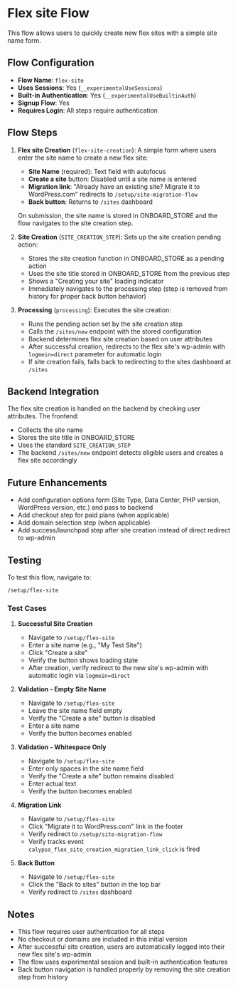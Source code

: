 # Flex site Flow

This flow allows users to quickly create new flex sites with a simple site name form.

## Flow Configuration

- **Flow Name**: `flex-site`
- **Uses Sessions**: Yes (`__experimentalUseSessions`)
- **Built-in Authentication**: Yes (`__experimentalUseBuiltinAuth`)
- **Signup Flow**: Yes
- **Requires Login**: All steps require authentication

## Flow Steps

1. **Flex site Creation** (`flex-site-creation`): A simple form where users enter the site name to create a new flex site:

   - **Site Name** (required): Text field with autofocus
   - **Create a site** button: Disabled until a site name is entered
   - **Migration link**: "Already have an existing site? Migrate it to WordPress.com" redirects to `/setup/site-migration-flow`
   - **Back button**: Returns to `/sites` dashboard

   On submission, the site name is stored in ONBOARD_STORE and the flow navigates to the site creation step.

2. **Site Creation** (`SITE_CREATION_STEP`): Sets up the site creation pending action:

   - Stores the site creation function in ONBOARD_STORE as a pending action
   - Uses the site title stored in ONBOARD_STORE from the previous step
   - Shows a "Creating your site" loading indicator
   - Immediately navigates to the processing step (step is removed from history for proper back button behavior)

3. **Processing** (`processing`): Executes the site creation:

   - Runs the pending action set by the site creation step
   - Calls the `/sites/new` endpoint with the stored configuration
   - Backend determines flex site creation based on user attributes
   - After successful creation, redirects to the flex site's wp-admin with `logmein=direct` parameter for automatic login
   - If site creation fails, falls back to redirecting to the sites dashboard at `/sites`

## Backend Integration

The flex site creation is handled on the backend by checking user attributes. The frontend:

- Collects the site name
- Stores the site title in ONBOARD_STORE
- Uses the standard `SITE_CREATION_STEP`
- The backend `/sites/new` endpoint detects eligible users and creates a flex site accordingly

## Future Enhancements

- Add configuration options form (Site Type, Data Center, PHP version, WordPress version, etc.) and pass to backend
- Add checkout step for paid plans (when applicable)
- Add domain selection step (when applicable)
- Add success/launchpad step after site creation instead of direct redirect to wp-admin

## Testing

To test this flow, navigate to:

```
/setup/flex-site
```

### Test Cases

1. **Successful Site Creation**

   - Navigate to `/setup/flex-site`
   - Enter a site name (e.g., "My Test Site")
   - Click "Create a site"
   - Verify the button shows loading state
   - After creation, verify redirect to the new site's wp-admin with automatic login via `logmein=direct`

2. **Validation - Empty Site Name**

   - Navigate to `/setup/flex-site`
   - Leave the site name field empty
   - Verify the "Create a site" button is disabled
   - Enter a site name
   - Verify the button becomes enabled

3. **Validation - Whitespace Only**

   - Navigate to `/setup/flex-site`
   - Enter only spaces in the site name field
   - Verify the "Create a site" button remains disabled
   - Enter actual text
   - Verify the button becomes enabled

4. **Migration Link**

   - Navigate to `/setup/flex-site`
   - Click "Migrate it to WordPress.com" link in the footer
   - Verify redirect to `/setup/site-migration-flow`
   - Verify tracks event `calypso_flex_site_creation_migration_link_click` is fired

5. **Back Button**

   - Navigate to `/setup/flex-site`
   - Click the "Back to sites" button in the top bar
   - Verify redirect to `/sites` dashboard

## Notes

- This flow requires user authentication for all steps
- No checkout or domains are included in this initial version
- After successful site creation, users are automatically logged into their new flex site's wp-admin
- The flow uses experimental session and built-in authentication features
- Back button navigation is handled properly by removing the site creation step from history
